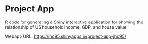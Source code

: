 # Project App
R code for generating a Shiny interactive application for showing the relationship of US household income, GDP, and house value. 

Webapp URL: https://jhc95.shinyapps.io/project-app-jhc95/
